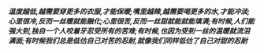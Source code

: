 ***温度越低,越需要穿更多的衣服,才能保暖;嘴里越辣,越需要喝更多的水,才能冲淡;心里很冷,反而一丝暖就能融化;心里很苦,反而一丝甜就能就能填满;有时候,人们能强大到,独自一个人咬着牙忍受所有的苦难;有时候,也因为受到一丝的温暖就流泪满面;有时候我们总是低估自己对苦的忍耐,就像我们同样低估了自己对甜的忍耐***